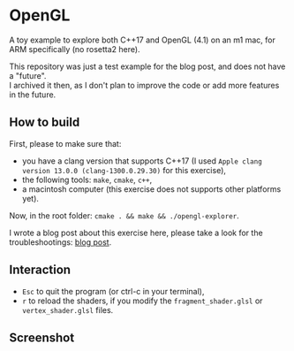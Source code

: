 # OpenGL

A toy example to explore both C++17 and OpenGL (4.1) on an m1 mac, for ARM specifically (no rosetta2 here).

This repository was just a test example for the blog post, and does not have a "future".  
I archived it then, as I don't plan to improve the code or add more features in the future.

## How to build

First, please to make sure that:
* you have a clang version that supports C++17 (I used `Apple clang version 13.0.0 (clang-1300.0.29.30)` for this exercise),
* the following tools: `make`, `cmake`, `c++`,
* a macintosh computer (this exercise does not supports other platforms yet).

Now, in the root folder: `cmake . && make && ./opengl-explorer`.

I wrote a blog post about this exercise here, please take a look for the troubleshootings: [blog post](https://carette.xyz/posts/opengl_and_cpp_on_m1_mac/).

## Interaction

* `Esc` to quit the program (or ctrl-c in your terminal),
* `r` to reload the shaders, if you modify the `fragment_shader.glsl` or `vertex_shader.glsl` files.

## Screenshot
